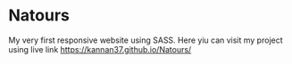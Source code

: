 # Natours
My very first responsive website using SASS. 
Here yiu can visit my project using live link  https://kannan37.github.io/Natours/
